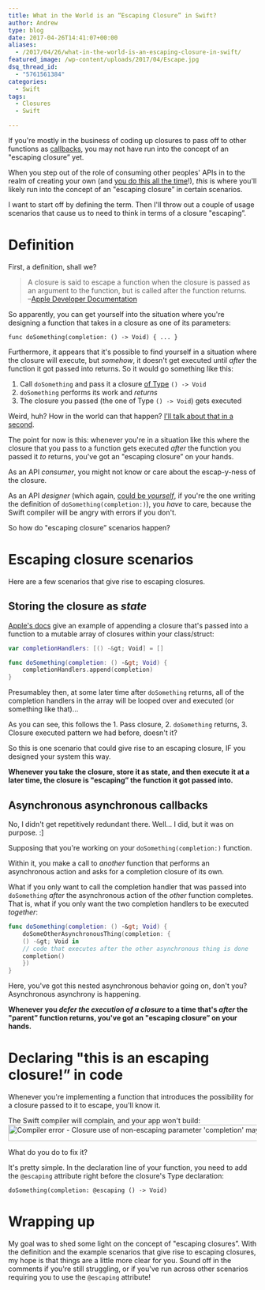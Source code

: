 ```yaml
---
title: What in the World is an “Escaping Closure” in Swift?
author: Andrew
type: blog
date: 2017-04-26T14:41:07+00:00
aliases:
  - /2017/04/26/what-in-the-world-is-an-escaping-closure-in-swift/
featured_image: /wp-content/uploads/2017/04/Escape.jpg
dsq_thread_id:
  - "5761561384"
categories:
  - Swift
tags:
  - Closures
  - Swift

---
```

If you're mostly in the business of coding up closures to pass off to other functions as [callbacks][1], you may not have run into the concept of an "escaping closure&#8221; yet.

When you step out of the role of consuming other peoples' APIs in to the realm of creating your own (and [you do this all the time][2]!), _this_ is where you'll likely run into the concept of an "escaping closure&#8221; in certain scenarios.

I want to start off by defining the term. Then I'll throw out a couple of usage scenarios that cause us to need to think in terms of a closure "escaping&#8221;.

<a name="definition" class="jump-target"></a>

# Definition

First, a definition, shall we?

> A closure is said to escape a function when the closure is passed as an argument to the function, but is called after the function returns.  
> –[Apple Developer Documentation][3] 

So apparently, you can get yourself into the situation where you're designing a function that takes in a closure as one of its parameters:

`func doSomething(completion: () -> Void) { ... }`

Furthermore, it appears that it's possible to find yourself in a situation where the closure will execute, but _somehow_, it doesn't get executed until _after_ the function it got passed into returns. So it would go something like this:

  1. Call `doSomething` and pass it a closure [of Type][4] `() -> Void`
  2. `doSomething` performs its work and _returns_
  3. The closure you passed (the one of Type `() -> Void`) gets executed

Weird, huh? How in the world can that happen? [I'll talk about that in a second][5].

The point for now is this: whenever you're in a situation like this where the closure that you pass to a function gets executed _after_ the function you passed it _to_ returns, you've got an "escaping closure&#8221; on your hands.

As an API _consumer_, you might not know or care about the escap-y-ness of the closure.

As an API _designer_ (which again, [could be _yourself_][2], if you're the one writing the definition of `doSomething(completion:)`), you _have_ to care, because the Swift compiler will be angry with errors if you don't.

So how do "escaping closure&#8221; scenarios happen?

<a name="usage" class="jump-target"></a>

# Escaping closure scenarios

Here are a few scenarios that give rise to escaping closures.

<a name="store-as-state" class="jump-target"></a>

## Storing the closure as _state_

[Apple's docs][3] give an example of appending a closure that's passed into a function to a mutable array of closures within your class/struct:

```swift
var completionHandlers: [() -&gt; Void] = []

func doSomething(completion: () -&gt; Void) {
    completionHandlers.append(completion)
}
```

Presumabley then, at some later time after `doSomething` returns, all of the completion handlers in the array will be looped over and executed (or something like that)&#8230;

As you can see, this follows the 1. Pass closure, 2. `doSomething` returns, 3. Closure executed pattern we had before, doesn't it?

So this is one scenario that could give rise to an escaping closure, IF you designed your system this way.

**Whenever you take the closure, store it as state, and then execute it at a later time, the closure is "escaping&#8221; the function it got passed into.**

<a name="async-callbacks" class="jump-target"></a>

## Asynchronous asynchronous callbacks

No, I didn't get repetitively redundant there. Well&#8230; I did, but it was on purpose. :]

Supposing that you're working on your `doSomething(completion:)` function.

Within it, you make a call to _another_ function that performs an asynchronous action and asks for a completion closure of its own.

What if you only want to call the completion handler that was passed into `doSomething` _after_ the asynchronous action of the _other_ function completes. That is, what if you only want the two completion handlers to be executed _together_:

```swift
func doSomething(completion: () -&gt; Void) {
    doSomeOtherAsynchronousThing(completion: {
    () -&gt; Void in
    // code that executes after the other asynchronous thing is done
    completion()
    })
}
```

Here, you've got this nested asynchronous behavior going on, don't you? Asynchronous asynchrony is happening.

**Whenever you _defer the execution of a closure_ to a time that's _after_ the "parent&#8221; function returns, you've got an "escaping closure&#8221; on your hands.**

<a name="declaring-escaping" class="jump-target"></a>

# Declaring "this is an escaping closure!&#8221; in code

Whenever you're implementing a function that introduces the possibility for a closure passed to it to escape, you'll know it.

The Swift compiler will complain, and your app won't build:  
[<img src="https://www.andrewcbancroft.com/wp-content/uploads/2017/04/escaping-closure.png" alt="Compiler error - Closure use of non-escaping parameter &#039;completion&#039; may allow it to escape" width="891" height="33" class="alignnone size-full wp-image-13321" srcset="https://www.andrewcbancroft.com/wp-content/uploads/2017/04/escaping-closure.png 891w, https://www.andrewcbancroft.com/wp-content/uploads/2017/04/escaping-closure-300x11.png 300w, https://www.andrewcbancroft.com/wp-content/uploads/2017/04/escaping-closure-768x28.png 768w" sizes="(max-width: 891px) 100vw, 891px" />][6]

What do you do to fix it?

It's pretty simple. In the declaration line of your function, you need to add the `@escaping` attribute right before the closure's Type declaration:

`doSomething(completion: @escaping () -> Void)`

# Wrapping up

My goal was to shed some light on the concept of "escaping closures&#8221;. With the definition and the example scenarios that give rise to escaping closures, my hope is that things are a little more clear for you. Sound off in the comments if you're still struggling, or if you've run across other scenarios requiring you to use the `@escaping` attribute!

<a name="share" class="jump-target"></a>

 [1]: https://www.andrewcbancroft.com/2016/02/15/fundamentals-of-callbacks-for-swift-developers/
 [2]: https://www.andrewcbancroft.com/2017/04/25/every-developer-api-designer/
 [3]: https://developer.apple.com/library/content/documentation/Swift/Conceptual/Swift_Programming_Language/Closures.html#//apple_ref/doc/uid/TP40014097-CH11-ID546
 [4]: https://www.andrewcbancroft.com/2016/03/18/swift-functions-as-types/
 [5]: #usage
 [6]: https://www.andrewcbancroft.com/wp-content/uploads/2017/04/escaping-closure.png